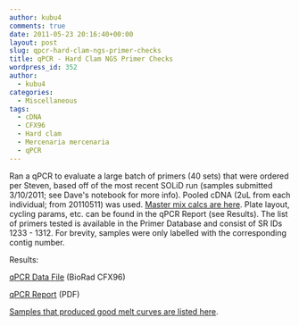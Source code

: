 ```yaml
---
author: kubu4
comments: true
date: 2011-05-23 20:16:40+00:00
layout: post
slug: qpcr-hard-clam-ngs-primer-checks
title: qPCR - Hard Clam NGS Primer Checks
wordpress_id: 352
author:
  - kubu4
categories:
  - Miscellaneous
tags:
  - cDNA
  - CFX96
  - Hard clam
  - Mercenaria mercenaria
  - qPCR
---
```


Ran a qPCR to evaluate a large batch of primers (40 sets) that were ordered per Steven, based off of the most recent SOLiD run (samples submitted 3/10/2011; see Dave's notebook for more info). Pooled cDNA (2uL from each individual; from 20110511) was used. [Master mix calcs are here](http://eagle.fish.washington.edu/Arabidopsis/Notebook%20Workup%20Files/20110523-01.jpg). Plate layout, cycling params, etc. can be found in the qPCR Report (see Results). The list of primers tested is available in the Primer Database and consist of SR IDs 1233 - 1312. For brevity, samples were only labelled with the corresponding contig number.

Results:

[qPCR Data File](http://eagle.fish.washington.edu/Arabidopsis/qPCR/CFX96/Roberts%20Lab_2011-05-23%2013-37-18_CC009827.pcrd) (BioRad CFX96)

[qPCR Report](http://eagle.fish.washington.edu/Arabidopsis/qPCR/CFX96/Roberts%20Lab_2011-05-23%2013-37-18_CC009827.pdf) (PDF)

[Samples that produced good melt curves are listed here](http://eagle.fish.washington.edu/Arabidopsis/Notebook%20Workup%20Files/20110523-02.jpg).
